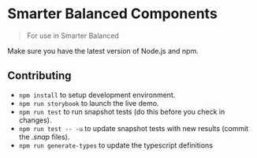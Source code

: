 # Smarter Balanced Components
> For use in Smarter Balanced

Make sure you have the latest version of Node.js and npm.

## Contributing

- `npm install` to setup development environment.
- `npm run storybook` to launch the live demo.
- `npm run test` to run snapshot tests (do this before you check in changes).
- `npm run test -- -u` to update snapshot tests with new results (commit the *.snap* files).
- `npm run generate-types` to update the typescript definitions
